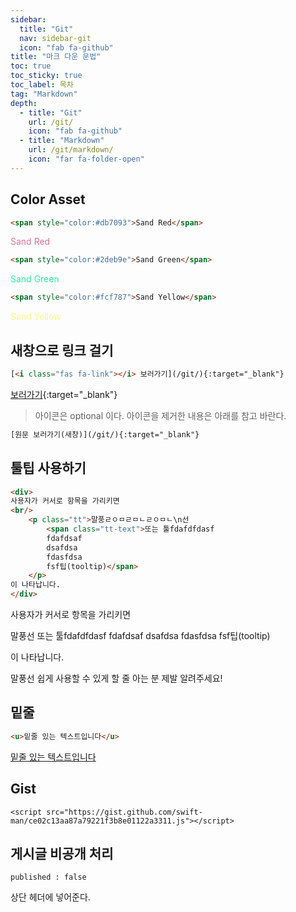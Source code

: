```yaml
---
sidebar:
  title: "Git"
  nav: sidebar-git
  icon: "fab fa-github"
title: "마크 다운 문법"
toc: true
toc_sticky: true
toc_label: 목차
tag: "Markdown"
depth: 
  - title: "Git"
    url: /git/
    icon: "fab fa-github"
  - title: "Markdown"
    url: /git/markdown/
    icon: "far fa-folder-open"
---
```

## Color Asset
```html
<span style="color:#db7093">Sand Red</span>
```
<span style="color:#db7093">Sand Red</span>  
```html
<span style="color:#2deb9e">Sand Green</span>
```
<span style="color:#2deb9e">Sand Green</span>
```html
<span style="color:#fcf787">Sand Yellow</span>
```
<span style="color:#fcf787">Sand Yellow</span>

## 새창으로 링크 걸기
```html
[<i class="fas fa-link"></i> 보러가기](/git/){:target="_blank"}
```
[<i class="fas fa-link"></i> 보러가기](/git/){:target="_blank"}

>아이콘은 optional 이다. 아이콘을 제거한 내용은 아래를 참고 바란다.
```html
[원문 보러가기(새창)](/git/){:target="_blank"}
```

## 툴팁 사용하기
```html
<div>
사용자가 커서로 항목을 가리키면 
<br/>
    <p class="tt">말풍ㄹㅇㅁㄹㅁㄴㄹㅇㅁㄴ\n선 
        <span class="tt-text">또는 툴fdafdfdasf
        fdafdsaf
        dsafdsa
        fdasfdsa
        fsf팁(tooltip)</span>
    </p>
이 나타납니다.
</div>
```

<div>사용자가 커서로 항목을 
가리키면 <p class="tt">말풍선 <span class="tt-text">또는 툴fdafdfdasf
fdafdsaf
dsafdsa
fdasfdsa
fsf팁(tooltip)</span></p>이 나타납니다.</div>


말풍선 쉽게 사용할 수 있게 할 줄 아는 분 제발 알려주세요!

## 밑줄
```html
<u>밑줄 있는 텍스트입니다</u>
```
<u>밑줄 있는 텍스트입니다</u>

## Gist
```
<script src="https://gist.github.com/swift-man/ce02c13aa87a79221f3b8e01122a3311.js"></script>
```
<script src="https://gist.github.com/swift-man/ce02c13aa87a79221f3b8e01122a3311.js"></script>

## 게시글 비공개 처리
```
published : false
```
상단 헤더에 넣어준다.

